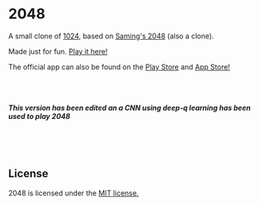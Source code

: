 # 2048
A small clone of [1024](https://play.google.com/store/apps/details?id=com.veewo.a1024), based on [Saming's 2048](http://saming.fr/p/2048/) (also a clone).

Made just for fun. [Play it here!](http://gabrielecirulli.github.io/2048/)

The official app can also be found on the [Play Store](https://play.google.com/store/apps/details?id=com.gabrielecirulli.app2048) and [App Store!](https://itunes.apple.com/us/app/2048-by-gabriele-cirulli/id868076805)

<br><br><br>
***This version has been edited an a CNN using deep-q learning has been used to play 2048***

<br><br><br>


## License
2048 is licensed under the [MIT license.](https://github.com/gabrielecirulli/2048/blob/master/LICENSE.txt)

